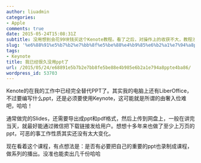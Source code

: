 ```yaml
---
author: liuadmin
categories:
- Apple
comments: true
date: 2015-05-24T15:08:31Z
subtitle: 没用想到会花99块钱买这个Kenote教程。看了之后，对操作上的收获不大，教程涉及到的很多功能操作都已经会用了。需要提高的还是审美和构思；美观的设计是配合缜密的思维的；空洞的内容永远也无法实现完美的演讲和沟通。不过课程内容还是可以，在淘宝教育上可以买到。
slug: '%e6%88%91%e5%b7%b2%e7%bb%8f%e5%be%88%e4%b9%85%e6%b2%a1%e7%94%a8ppt%e4%ba%86'
tags:
- Keynote
title: 我已经很久没用ppt了
url: /2015/05/24/e68891e5b7b2e7bb8fe5be88e4b985e6b2a1e794a8ppte4ba86/
wordpress_id: 53703
---
```


Kenote的在我的工作中已经完全替代PPT了。其实我的电脑上还有LiberOffice，不过要编写什么ppt，还是必须要使用Keynote，这可能就是所谓的由奢入俭难吧，哈哈！

通常做完的Slides，还需要导出成ppt和pdf格式，然后上传到网盘上，一般在讲完当天，就最好能通过微信把下载链接发给用户。想想十多年来也做了至少上万页的ppt，可恶的事工作性质其实还没有太大变化。

现在看着这个课程，有点想法是：是否有必要把自己的重要的ppt也录制成课程，做系列的播出。没准也能卖出几千份哈哈
